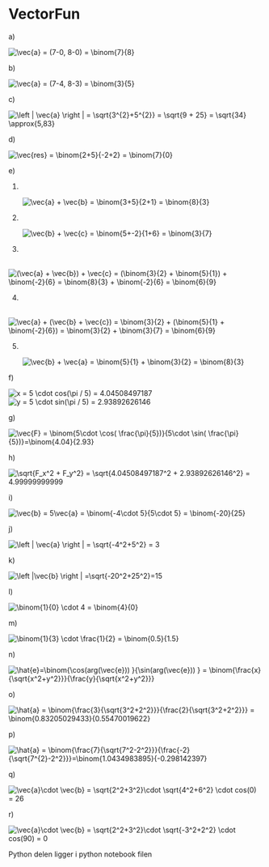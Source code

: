 # VectorFun
a)

<img src="https://latex.codecogs.com/gif.latex?\vec{a}&space;=&space;(7-0,&space;8-0)&space;=&space;\binom{7}{8}" title="\vec{a} = (7-0, 8-0) = \binom{7}{8}" />

b)

<img src="https://latex.codecogs.com/gif.latex?\vec{a}&space;=&space;(7-4,&space;8-3)&space;=&space;\binom{3}{5}" title="\vec{a} = (7-4, 8-3) = \binom{3}{5}" />

c)

<img src="https://latex.codecogs.com/gif.latex?\left&space;|&space;\vec{a}&space;\right&space;|&space;=&space;\sqrt{3^{2}&plus;5^{2}}&space;=&space;\sqrt{9&space;&plus;&space;25}&space;=&space;\sqrt{34}&space;\approx{5,83}" title="\left | \vec{a} \right | = \sqrt{3^{2}+5^{2}} = \sqrt{9 + 25} = \sqrt{34} \approx{5,83}" />

d)

<img src="https://latex.codecogs.com/gif.latex?\vec{res}&space;=&space;\binom{2&plus;5}{-2&plus;2}&space;=&space;\binom{7}{0}" title="\vec{res} = \binom{2+5}{-2+2} = \binom{7}{0}" />

e)

1.
&nbsp;&nbsp;&nbsp;&nbsp;&nbsp;&nbsp;&nbsp;<img src="https://latex.codecogs.com/gif.latex?\vec{a}&space;&plus;&space;\vec{b}&space;=&space;\binom{3&plus;5}{2&plus;1}&space;=&space;\binom{8}{3}" title="\vec{a} + \vec{b} = \binom{3+5}{2+1} = \binom{8}{3}" />

2.
&nbsp;&nbsp;&nbsp;&nbsp;&nbsp;&nbsp;&nbsp;<img src="https://latex.codecogs.com/gif.latex?\vec{b}&space;&plus;&space;\vec{c}&space;=&space;\binom{5&plus;-2}{1&plus;6}&space;=&space;\binom{3}{7}" title="\vec{b} + \vec{c} = \binom{5+-2}{1+6} = \binom{3}{7}" />

3.
&nbsp;&nbsp;&nbsp;&nbsp;&nbsp;&nbsp;&nbsp;<img src="https://latex.codecogs.com/gif.latex?(\vec{a}&space;&plus;&space;\vec{b})&space;&plus;&space;\vec{c}&space;=&space;(\binom{3}{2}&space;&plus;&space;\binom{5}{1})&space;&plus;&space;\binom{-2}{6}&space;=&space;\binom{8}{3}&space;&plus;&space;\binom{-2}{6}&space;=&space;\binom{6}{9}" title="(\vec{a} + \vec{b}) + \vec{c} = (\binom{3}{2} + \binom{5}{1}) + \binom{-2}{6} = \binom{8}{3} + \binom{-2}{6} = \binom{6}{9}" />

4.
&nbsp;&nbsp;&nbsp;&nbsp;&nbsp;&nbsp;&nbsp;<img src="https://latex.codecogs.com/gif.latex?\vec{a}&space;&plus;&space;(\vec{b}&space;&plus;&space;\vec{c})&space;=&space;\binom{3}{2}&space;&plus;&space;(\binom{5}{1}&space;&plus;&space;\binom{-2}{6})&space;=&space;\binom{3}{2}&space;&plus;&space;\binom{3}{7}&space;=&space;\binom{6}{9}" title="\vec{a} + (\vec{b} + \vec{c}) = \binom{3}{2} + (\binom{5}{1} + \binom{-2}{6}) = \binom{3}{2} + \binom{3}{7} = \binom{6}{9}" />

5.
&nbsp;&nbsp;&nbsp;&nbsp;&nbsp;&nbsp;&nbsp;<img src="https://latex.codecogs.com/gif.latex?\vec{b}&space;&plus;&space;\vec{a}&space;=&space;\binom{5}{1}&space;&plus;&space;\binom{3}{2}&space;=&space;\binom{8}{3}" title="\vec{b} + \vec{a} = \binom{5}{1} + \binom{3}{2} = \binom{8}{3}" />

f)

<img src="https://latex.codecogs.com/gif.latex?x&space;=&space;5&space;\cdot&space;cos(\pi&space;/&space;5)&space;\approx&space;4.04508497187" title="x = 5 \cdot cos(\pi / 5) = 4.04508497187" /><br>
<img src="https://latex.codecogs.com/gif.latex?y&space;=&space;5&space;\cdot&space;sin(\pi&space;/&space;5)&space;\approx&space;2.93892626146" title="y = 5 \cdot sin(\pi / 5) = 2.93892626146" />

g)

<img src="https://latex.codecogs.com/gif.latex?\vec{F}&space;=&space;\binom{5\cdot&space;\cos(&space;\frac{\pi}{5})}{5\cdot&space;\sin(&space;\frac{\pi}{5})}=\binom{4.04}{2.93}" title="\vec{F} = \binom{5\cdot \cos( \frac{\pi}{5})}{5\cdot \sin( \frac{\pi}{5})}=\binom{4.04}{2.93}" />

h)

<img src="https://latex.codecogs.com/gif.latex?\sqrt{F_x^2&space;&plus;&space;F_y^2}&space;=&space;\sqrt{4.04508497187^2&space;&plus;&space;2.93892626146^2}&space;=&space;4.99999999999" title="\sqrt{F_x^2 + F_y^2} = \sqrt{4.04508497187^2 + 2.93892626146^2} = 4.99999999999" />

i)

<img src="https://latex.codecogs.com/gif.latex?\vec{b}&space;=&space;5\vec{a}&space;=&space;\binom{-4\cdot&space;5}{5\cdot&space;5}&space;=&space;\binom{-20}{25}" title="\vec{b} = 5\vec{a} = \binom{-4\cdot 5}{5\cdot 5} = \binom{-20}{25}" />

j)

<img src="https://latex.codecogs.com/gif.latex?\left&space;|&space;\vec{a}&space;\right&space;|&space;=&space;\sqrt{-4^2&plus;5^2}&space;=&space;3" title="\left | \vec{a} \right | = \sqrt{-4^2+5^2} = 3" />

k)

<img src="https://latex.codecogs.com/gif.latex?\left&space;|\vec{b}&space;\right&space;|&space;=\sqrt{-20^2&plus;25^2}=15" title="\left |\vec{b} \right | =\sqrt{-20^2+25^2}=15" />

l)

<img src="https://latex.codecogs.com/gif.latex?\binom{1}{0}&space;\cdot&space;4&space;=&space;\binom{4}{0}" title="\binom{1}{0} \cdot 4 = \binom{4}{0}" />

m)

<img src="https://latex.codecogs.com/gif.latex?\binom{1}{3}&space;\cdot&space;\frac{1}{2}&space;=&space;\binom{0.5}{1.5}" title="\binom{1}{3} \cdot \frac{1}{2} = \binom{0.5}{1.5}" />

n)

<img src="https://latex.codecogs.com/gif.latex?\hat{e}=\binom{\cos(arg(\vec{e}))&space;}{\sin(arg(\vec{e}))&space;}&space;=&space;\binom{\frac{x}{\sqrt{x^2&plus;y^2}}}{\frac{y}{\sqrt{x^2&plus;y^2}}}" title="\hat{e}=\binom{\cos(arg(\vec{e})) }{\sin(arg(\vec{e})) } = \binom{\frac{x}{\sqrt{x^2+y^2}}}{\frac{y}{\sqrt{x^2+y^2}}}" />

o)

<img src="https://latex.codecogs.com/gif.latex?\hat{a}&space;=&space;\binom{\frac{3}{\sqrt{3^2&plus;2^2}}}{\frac{2}{\sqrt{3^2&plus;2^2}}}&space;=&space;\binom{0.83205029433}{0.55470019622}" title="\hat{a} = \binom{\frac{3}{\sqrt{3^2+2^2}}}{\frac{2}{\sqrt{3^2+2^2}}} = \binom{0.83205029433}{0.55470019622}" />

p)

<img src="https://latex.codecogs.com/gif.latex?\hat{a}&space;=&space;\binom{\frac{7}{\sqrt{7^2-2^2}}}{\frac{-2}{\sqrt{7^{2}-2^2}}}=\binom{1.0434983895}{-0.298142397}" title="\hat{a} = \binom{\frac{7}{\sqrt{7^2-2^2}}}{\frac{-2}{\sqrt{7^{2}-2^2}}}=\binom{1.0434983895}{-0.298142397}" />

q)

<img src="https://latex.codecogs.com/gif.latex?\vec{a}\cdot&space;\vec{b}&space;=&space;\sqrt{2^2&plus;3^2}\cdot&space;\sqrt{4^2&plus;6^2}&space;\cdot&space;cos(0)&space;=&space;26" title="\vec{a}\cdot \vec{b} = \sqrt{2^2+3^2}\cdot \sqrt{4^2+6^2} \cdot cos(0) = 26" />

r)

<img src="https://latex.codecogs.com/gif.latex?\vec{a}\cdot&space;\vec{b}&space;=&space;\sqrt{2^2&plus;3^2}\cdot&space;\sqrt{-3^2&plus;2^2}&space;\cdot&space;cos(90)&space;=&space;0" title="\vec{a}\cdot \vec{b} = \sqrt{2^2+3^2}\cdot \sqrt{-3^2+2^2} \cdot cos(90) = 0" />

Python delen ligger i python notebook filen